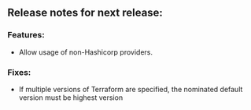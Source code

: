 ## Release notes for next release:

### Features:
- Allow usage of non-Hashicorp providers.

### Fixes:
- If multiple versions of Terraform are specified, the nominated default version must be highest version

